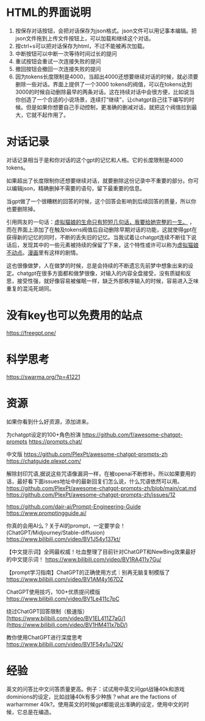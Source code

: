# HTML的界面说明

1. 按保存对话按钮，会把对话保存为json格式。json文件可以用记事本编辑。把json文件拖到上传文件按钮上，可以加载和继续这个对话。
2. 按ctrl+s可以把对话保存为html，不过不能被再次加载。
3. 中断按钮可以中断一次等待时间过长的提问
4. 重试按钮会重试一次连接失败的提问
5. 撤回按钮会撤回一次连接失败的提问
6. 因为tokens长度限制是4000，当超出4000还想要继续对话的时候，就必须要删除一些对话。界面上提供了一个3000 tokens的阀值，可以在tokens达到3000的时候自动删除最早的两条对话。这在持续对话中会很方便，比如说当你创造了一个合适的小说场景，连续打“继续”，让chatgpt自己往下编写的时候。但是如果你想要自己手动控制，更准确的删减对话，就把这个阀值拉到最大，它就不起作用了。


# 对话记录

对话记录相当于是和你对话的这个gpt的记忆和人格。它的长度限制是4000 tokens。

如果超出了长度限制你还想要继续对话，就要删除这份记录中不重要的部分。你可以编辑json，精确删掉不需要的语句，留下最重要的信息。

当gpt做了一个很糟糕的回答的时候，这个回答会影响到后续回答的质量，所以你也要删除掉。

引用网友的一句话：[虚拟猫娘的生命只有短短几句话，我要给她完整的一生。](https://github.com/PlexPt/awesome-chatgpt-prompts-zh/issues/12#issuecomment-1480116067) ，而在界面上添加了在触及tokens阀值后自动删除早期对话的功能，这就使得gpt在获得新的记忆的同时，不断的丢失旧的记忆。当我试着让chatgpt连续不断往下说话后，发现其中的一些元素被持续的保留了下来，这个特性或许可以称为[虚拟猫娘不动点](https://zh.wikipedia.org/wiki/%E4%B8%8D%E5%8A%A8%E7%82%B9%E7%BB%84%E5%90%88%E5%AD%90)。[漫画](https://zh.wikipedia.org/zh-hans/%E4%B8%80%E9%80%B1%E7%9A%84%E6%9C%8B%E5%8F%8B%E3%80%82)里有这样的剧情。

这也很像做梦，人在做梦的时候，总是会持续的不断遗忘先前梦中想象出来的设定。chatgpt在很多方面都和做梦很像，对输入的内容全盘接受，没有质疑和反思，接受性强，就好像容易被催眠一样，缺乏外部秩序输入的时候，容易进入乏味重复的混沌死胡同。

# 没有key也可以免费用的站点

https://freegpt.one/

# 科学思考

https://swarma.org/?p=41221

# 资源

如果你看到什么好资源，添加进来。


为chatgpt设定的100+角色扮演 
https://github.com/f/awesome-chatgpt-prompts 
https://prompts.chat/

中文版
https://github.com/PlexPt/awesome-chatgpt-prompts-zh
https://chatguide.plexpt.com/

解除封印咒语,据说这些咒语像漏洞一样，在被openai不断修补。所以如果要用的话，最好看下面issues地址中的最新回复们怎么说，什么咒语依然可以用。
https://github.com/PlexPt/awesome-chatgpt-prompts-zh/blob/main/cat.md
https://github.com/PlexPt/awesome-chatgpt-prompts-zh/issues/12


https://github.com/dair-ai/Prompt-Engineering-Guide 
https://www.promptingguide.ai/

你真的会用AI么？关于AI的prompt，一定要学会！(ChatGPT/Midjourney/Stable-diffusion) https://www.bilibili.com/video/BV1J54y137kt/

【中文提示词】全网最权威！吐血整理了目前针对ChatGPT和NewBing效果最好的中文提示词！ https://www.bilibili.com/video/BV1RA411y7Gu/

【prompt学习指南】ChatGPT的正确使用方式｜别再无脑复制模版了 https://www.bilibili.com/video/BV1AM4y167DZ

ChatGPT使用技巧，100+优质提问模版 https://www.bilibili.com/video/BV1Le411c7pC

绕过ChatGPT回答限制（极速版） [https://www.bilibili.com/video/BV1EL411Z7aG/](https://www.bilibili.com/video/BV1HM411x7bD/)

教你使用ChatGPT进行深度思考  https://www.bilibili.com/video/BV1F54y1u7QX/


# 经验

英文的问答比中文问答质量更高。例子：试试用中英文问gpt战锤40k和游戏dominions的设定，比如战锤40k有多少种族？what are the factions of warharmmer 40k?。使用英文的时候gpt都能说出准确的设定，使用中文的时候，它总是在编造。
